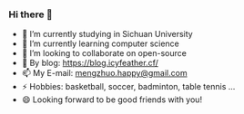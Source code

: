### Hi there 👋

<!--
**IcyFeather233/IcyFeather233** is a ✨ _special_ ✨ repository because its `README.md` (this file) appears on your GitHub profile.

Here are some ideas to get you started:

- 🔭 I’m currently working on ...
- 🌱 I’m currently learning ...
- 👯 I’m looking to collaborate on ...
- 🤔 I’m looking for help with ...
- 💬 Ask me about ...
- 📫 How to reach me: ...
- 😄 Pronouns: ...
- ⚡ Fun fact: ...
-->

- 🔭 I’m currently studying in Sichuan University
- 🌱 I’m currently learning computer science
- 👯 I’m looking to collaborate on open-source
- 🤔 By blog: https://blog.icyfeather.cf/
- 📫 My E-mail: mengzhuo.happy@gmail.com
- ⚡ Hobbies: basketball, soccer, badminton, table tennis ...
- 😄 Looking forward to be good friends with you!
